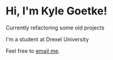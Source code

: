 # Hi, I'm Kyle Goetke!

Currently refactoring some old projects

I'm a student at Drexel University

Feel free to [email me](mailto:kylegoetke@protonmail.com?subject=Hi%20Kyle).
